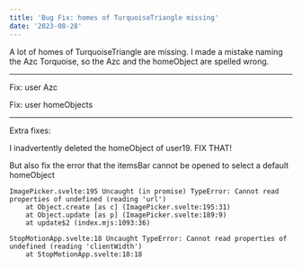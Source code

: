 ```yaml
---
title: 'Bug Fix: homes of TurquoiseTriangle missing'
date: '2023-08-28'
---
```


A lot of homes of TurquoiseTriangle are missing. I made a mistake naming the Azc Torquoise, so the Azc and the homeObject are spelled wrong.

---

Fix: user Azc

Fix: user homeObjects

---

Extra fixes:

I inadvertently deleted the homeObject of user19. FIX THAT!

But also fix the error that the itemsBar cannot be opened to select a default homeObject

```
ImagePicker.svelte:195 Uncaught (in promise) TypeError: Cannot read properties of undefined (reading 'url')
    at Object.create [as c] (ImagePicker.svelte:195:31)
    at Object.update [as p] (ImagePicker.svelte:189:9)
    at update$2 (index.mjs:1093:36)
```

```
StopMotionApp.svelte:18 Uncaught TypeError: Cannot read properties of undefined (reading 'clientWidth')
    at StopMotionApp.svelte:18:18
```
